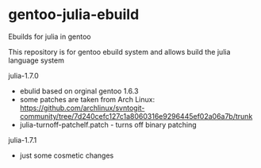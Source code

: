 # gentoo-julia-ebuild
Ebuilds for julia in gentoo 

This repository is for gentoo ebuild system and allows build the julia language system


julia-1.7.0 
  - ebulid based on orginal gentoo 1.6.3
  - some patches are taken from Arch Linux: https://github.com/archlinux/svntogit-community/tree/7d240cefc127c1a8060316e9296445ef02a06a7b/trunk
  - julia-turnoff-patchelf.patch - turns off binary patching

julia-1.7.1
  - just some cosmetic changes
